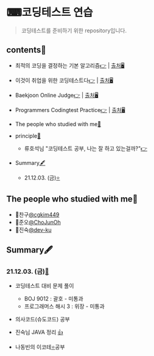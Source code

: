 # ⌨코딩테스트 연습
> 코딩테스트를 준비하기 위한 repository입니다.

## contents📑<a id="contents"></a>
* 최적의 코딩을 결정하는 기본 알고리즘[👉](./dongbinna_algorithm)    |   [출처🖥](https://github.com/ndb796/python-for-coding-test)
* 이것이 취업을 위한 코딩테스트다[👉](./this_is_codingtest)         |   [출처🖥](https://www.youtube.com/watch?v=m-9pAwq1o3w&list=PLRx0vPvlEmdAghTr5mXQxGpHjWqSz0dgC&ab_channel=%EB%8F%99%EB%B9%88%EB%82%98)
* Baekjoon Online Judge[👉](./acmicpc)                          |   [출처🖥](https://www.acmicpc.net/)
* Programmers Codingtest Practice[👉](./programmers_practice)   |   [출처🖥](https://programmers.co.kr/learn/challenges)
* The people who studied with me[🤝](#people)
* principle[📌](#principle)
  * 류호석님 "코딩테스트 공부, 나는 잘 하고 있는걸까?"[👉](./1_ryu.md)

* Summary[🖋️](#Summary)
  * 21.12.03. (금)[⭐](#21.12.03. (금))

## The people who studied with me🤝<a id="people"></a>

* 🤝찬구[@cgkim449](https://github.com/cgkim449/algorithm-practice)
* 🤝준오[@ChoJunOh](https://github.com/ChoJunOh/CodingTest)
* 🤝진숙[@dev-ku](https://github.com/dev-ku)


## Summary🖋️<a id="Summary"></a>
### 21.12.03. (금)[📑](#contents)<a id="21.12.03. (금)"></a>

* 코딩테스트 대비 문제 풀이
  * BOJ 9012 : 괄호 - 미통과
  * 프로그래머스 해시 3 : 위장 - 미통과
* 의사코드(슈도코드) 공부
* 진숙님 JAVA 정리 [👍](https://obsidian-play-c1a.notion.site/8fc7d2720d44428c9a6d8849471201b7?v=a166f66f64534d5683497b6b31ea49ca)

* 나동빈의 이코테[⭐](https://www.youtube.com/watch?v=m-9pAwq1o3w&list=PLRx0vPvlEmdAghTr5mXQxGpHjWqSz0dgC&ab_channel=%EB%8F%99%EB%B9%88%EB%82%98)공부

